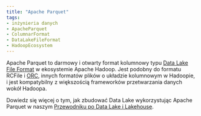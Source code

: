 ```yaml
---
title: "Apache Parquet"
tags:
- inżynieria danych
- ApacheParquet
- ColumnarFormat
- DataLakeFileFormat
- HadoopEcosystem
---
```

Apache Parquet to darmowy i otwarty format kolumnowy typu [Data Lake File Format](notes/format%20plikow%20data%20lake.md) w ekosystemie Apache Hadoop. Jest podobny do formatu RCFile i [ORC](notes/orc.md), innych formatów plików o układzie kolumnowym w Hadoopie, i jest kompatybilny z większością frameworków przetwarzania danych wokół Hadoopa.

Dowiedz się więcej o tym, jak zbudować Data Lake wykorzystując Apache Parquet w naszym [Przewodniku po Data Lake i Lakehouse](https://airbyte.com/blog/data-lake-lakehouse-guide-powered-by-table-formats-delta-lake-iceberg-hudi).